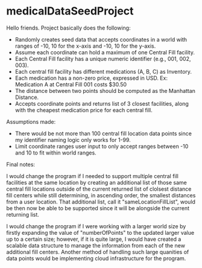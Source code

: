 # medicalDataSeedProject

Hello friends. Project basically does the following:

* Randomly creates seed data that accepts coordinates in a world with ranges of -10, 10 for the x-axis and -10, 10 for the y-axis.
* Assume each coordinate can hold a maximum of one Central Fill facility.
* Each Central Fill facility has a unique numeric identifier (e.g., 001, 002, 003).
* Each central fill facility has different medications (A, B, C) as Inventory.
* Each medication has a non-zero price, expressed in USD. Ex: Medication A at Central Fill 001 costs $30.50
* The distance between two points should be computed as the Manhattan Distance. 
* Accepts coordinate points and returns list of 3 closest facilities, along with the cheapest medication price for each central fill.

Assumptions made:
* There would be not more than 100 central fill location data points since my identifier naming logic only works for 1-99.
* Limit coordinate ranges user input to only accept ranges between -10 and 10 to fit within world ranges.

Final notes:

I would change the program if I needed to support multiple central fill facilities at the same location by creating an additional list of those same central fill locations outside of the current returned list of clolsest distance fill centers while still determining, in ascending order, the smallest distances from a user location. That additional list, call it "sameLocationFillList", would be then now be able to be supported since it will be alongside the current returning list.

I would change the program if I were working with a larger world size by firstly expanding the value of "numberOfPoints" to the updated larger value up to a certain size; however, if it is quite large, I would have created a scalable data structure to manage the information from each of the new additional fill centers. Another method of handling such large quanities of data points would be implementing cloud infrastructure for the program.
